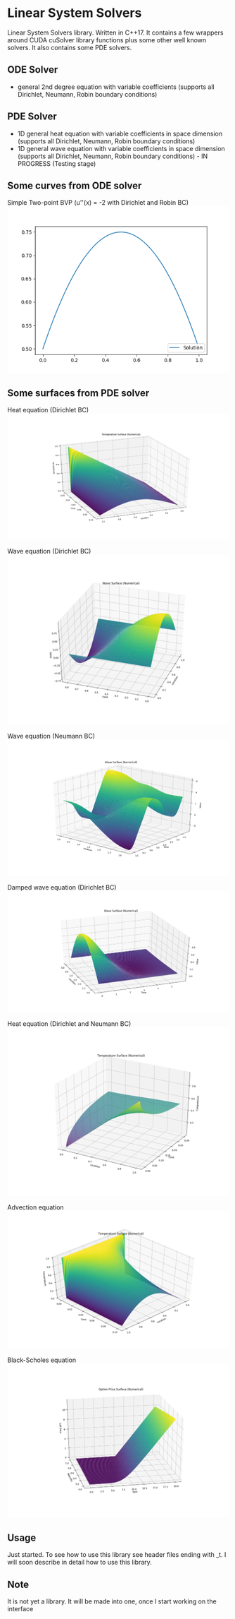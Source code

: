 # Linear System Solvers
Linear System Solvers library. Written in C++17. It contains a few wrappers around CUDA cuSolver library functions plus some other well known solvers.
It also contains some PDE solvers.

## ODE Solver
* general 2nd degree equation with variable coefficients (supports all Dirichlet, Neumann, Robin boundary conditions)

## PDE Solver
* 1D general heat equation with variable coefficients in space dimension (supports all Dirichlet, Neumann, Robin boundary conditions)
* 1D general wave equation with variable coefficients in space dimension (supports all Dirichlet, Neumann, Robin boundary conditions) - IN PROGRESS (Testing stage)

## Some curves from ODE solver
Simple Two-point BVP (u''(x) = -2 with Dirichlet and Robin BC)
![Simple ODE equation](/outputs/simple_ode_numerical.png)

## Some surfaces from PDE solver

Heat equation (Dirichlet BC)
![Pure heat equation](/outputs/temp_heat_equ_numerical.png)

Wave equation (Dirichlet BC)
![Pure wave equation](/outputs/wave_pure_dir_equ_numerical.png)

Wave equation (Neumann BC)
![Pure wave equation - neumann](/outputs/wave_neu_equ_numerical.png)

Damped wave equation (Dirichlet BC)
![Damped wave equation](/outputs/damped_wave_dir_equ_numerical.png)

Heat equation (Dirichlet and Neumann BC)
![Pure heat equation](/outputs/temp_heat_neu_equ_numerical.png)

Advection equation
![Advection equation](/outputs/temp_advection_equ_numerical.png)

Black-Scholes equation
![Black-Scholes equation](/outputs/call_option_price_surface_numerical.png)

## Usage
Just started.
To see how to use this library see header files ending with _t.
I will soon describe in detail how to use this library.

## Note
It is not yet a library. It will be made into one, once I start working on the interface 